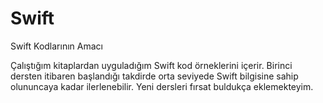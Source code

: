 # Swift
Swift Kodlarının Amacı

Çalıştığım kitaplardan uyguladığım Swift kod örneklerini içerir. Birinci dersten itibaren başlandığı takdirde orta seviyede Swift bilgisine sahip olununcaya kadar ilerlenebilir. Yeni dersleri fırsat buldukça eklemekteyim.
